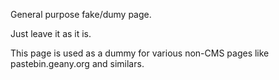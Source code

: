 General purpose fake/dumy page.

Just leave it as it is.

This page is used as a dummy for various non-CMS pages like pastebin.geany.org and similars.
